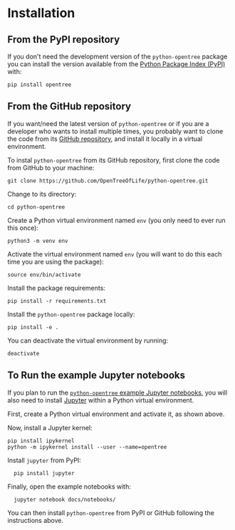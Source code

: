 Installation
============

## From the PyPI repository

If you don't need the development version of the `python-opentree` package you can install the version available from the [Python Package Index (PyPI)](https://pypi.org/) with:

    pip install opentree

## From the GitHub repository

If you want/need the latest version of `python-opentree` or if you are a developer who wants to install multiple times, you probably want to clone the code from its [GitHub repository](https://github.com/OpenTreeOfLife/python-opentree), and install it locally in a virtual environment.

To instal `python-opentree` from its GitHub repository, first clone the code from GitHub to your machine:

    git clone https://github.com/OpenTreeOfLife/python-opentree.git

Change to its directory:

    cd python-opentree

Create a Python virtual environment named `env` (you only need to ever run this once):

    python3 -m venv env

Activate the virtual environment named `env` (you will want to do this each time you are using the package):

    source env/bin/activate

Install the package requirements:

    pip install -r requirements.txt

Install the `python-opentree` package locally:

    pip install -e .


You can deactivate the virtual environment by running:

    deactivate

## To Run the example Jupyter notebooks

If you plan to run the [`python-opentree` example Jupyter notebooks](https://github.com/OpenTreeOfLife/python-opentree/tree/main/docs/notebooks), you will also need to install [Jupyter](https://jupyter.org/) within a Python virtual environment.

First, create a Python virtual environment and activate it, as shown above.

Now, install a Jupyter kernel:

    pip install ipykernel
    python -m ipykernel install --user --name=opentree

Install `jupyter` from PyPI:

	  pip install jupyter

Finally, open the example notebooks with:

	  jupyter notebook docs/notebooks/

You can then install `python-opentree` from PyPI or GitHub following the instructions above.
